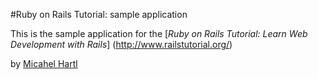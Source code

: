 #Ruby on Rails Tutorial: sample application

This is the sample application for the [*Ruby on Rails Tutorial:
Learn Web Development with Rails*] (http://www.railstutorial.org/)

by [Micahel Hartl](http://michaelhartl.com/)
